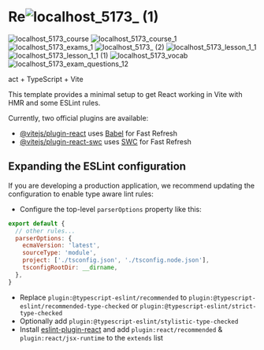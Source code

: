 
# Re![localhost_5173_ (1)](https://github.com/xuanngoc2k2/fe_doan/assets/92130383/9adcd7df-1851-4980-b759-73f051ee7a32)
![localhost_5173_course](https://github.com/xuanngoc2k2/fe_doan/assets/92130383/fbe58ab2-8503-4744-892f-2fcad7b5eaf5)
![localhost_5173_course_1](https://github.com/xuanngoc2k2/fe_doan/assets/92130383/a0b51a71-77b6-486c-9414-6c9cc673627f)
![localhost_5173_exams_1](https://github.com/xuanngoc2k2/fe_doan/assets/92130383/e97bbe13-92d5-4afd-821a-2d72594d7335)
![localhost_5173_ (2)](https://github.com/xuanngoc2k2/fe_doan/assets/92130383/3f912fd2-4102-4b9e-bba8-9bef52c158e1)
![localhost_5173_lesson_1_1](https://github.com/xuanngoc2k2/fe_doan/assets/92130383/dc9f05e5-8ae4-44bb-a83d-c8bff2c261df)
![localhost_5173_lesson_1_1 (1)](https://github.com/xuanngoc2k2/fe_doan/assets/92130383/86650145-1e98-42c3-94f1-960e760fcd04)
![localhost_5173_vocab](https://github.com/xuanngoc2k2/fe_doan/assets/92130383/a3e7cc5a-ef75-4689-bdd2-5e6286544205)
![localhost_5173_exam_questions_12](https://github.com/xuanngoc2k2/fe_doan/assets/92130383/814f883f-a7e3-4418-918c-37ce7ce9f5c2)

act + TypeScript + Vite

This template provides a minimal setup to get React working in Vite with HMR and some ESLint rules.

Currently, two official plugins are available:

- [@vitejs/plugin-react](https://github.com/vitejs/vite-plugin-react/blob/main/packages/plugin-react/README.md) uses [Babel](https://babeljs.io/) for Fast Refresh
- [@vitejs/plugin-react-swc](https://github.com/vitejs/vite-plugin-react-swc) uses [SWC](https://swc.rs/) for Fast Refresh

## Expanding the ESLint configuration

If you are developing a production application, we recommend updating the configuration to enable type aware lint rules:

- Configure the top-level `parserOptions` property like this:

```js
export default {
  // other rules...
  parserOptions: {
    ecmaVersion: 'latest',
    sourceType: 'module',
    project: ['./tsconfig.json', './tsconfig.node.json'],
    tsconfigRootDir: __dirname,
  },
}
```

- Replace `plugin:@typescript-eslint/recommended` to `plugin:@typescript-eslint/recommended-type-checked` or `plugin:@typescript-eslint/strict-type-checked`
- Optionally add `plugin:@typescript-eslint/stylistic-type-checked`
- Install [eslint-plugin-react](https://github.com/jsx-eslint/eslint-plugin-react) and add `plugin:react/recommended` & `plugin:react/jsx-runtime` to the `extends` list
